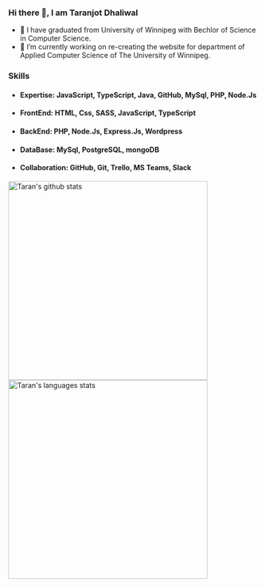 ### Hi there 👋, I am Taranjot Dhaliwal

- 🌱 I have graduated from University of Winnipeg with Bechlor of Science in Computer Science.  
- 🔭 I’m currently working on re-creating the website for department of Applied Computer Science of The University of Winnipeg.

### Skills
- #### Expertise: JavaScript, TypeScript, Java, GitHub, MySql, PHP, Node.Js
- #### FrontEnd: HTML, Css, SASS, JavaScript, TypeScript
- #### BackEnd: PHP, Node.Js, Express.Js, Wordpress
- #### DataBase: MySql, PostgreSQL, mongoDB
- #### Collaboration: GitHub, Git, Trello, MS Teams, Slack
<!--
**Taran-47/Taran-47** is a ✨ _special_ ✨ repository because its `README.md` (this file) appears on your GitHub profile.

Here are some ideas to get you started:

- 🔭 I’m currently working on ...
- 🌱 I’m currently learning ...
- 👯 I’m looking to collaborate on ...
- 🤔 I’m looking for help with ...
- 💬 Ask me about ...
- 📫 How to reach me: ...
- 😄 Pronouns: ...
- ⚡ Fun fact: ...
-->

<img  width="400" alt="Taran's github stats" src="https://github-readme-stats.vercel.app/api?username=Taran-Dhaliwal&show_icons=true&theme=merko">

<img  width="400" alt="Taran's languages stats" src="https://github-readme-stats.vercel.app/api/top-langs/?username=Taran-Dhaliwal&langs_count=10&theme=tokyonight&layout=compact" >
